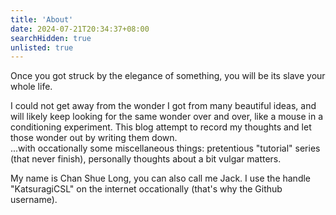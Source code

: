 ```yaml
---
title: 'About'
date: 2024-07-21T20:34:37+08:00
searchHidden: true
unlisted: true
---
```


Once you got struck by the elegance of something, you will be its slave your whole life.

I could not get away from the wonder I got from many beautiful ideas, and will likely keep looking for the same wonder over and over, like a mouse in a conditioning experiment. This blog attempt to record my thoughts and let those wonder out by writing them down. \
...with occationally some miscellaneous things: pretentious "tutorial" series (that never finish), personally thoughts about a bit vulgar matters.

My name is Chan Shue Long, you can also call me Jack. I use the handle "KatsuragiCSL" on the internet occationally (that's why the Github username).
